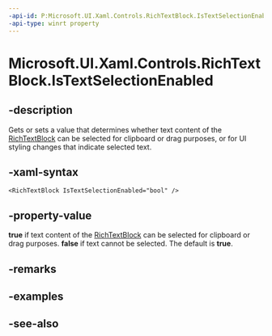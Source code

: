 ```yaml
---
-api-id: P:Microsoft.UI.Xaml.Controls.RichTextBlock.IsTextSelectionEnabled
-api-type: winrt property
---
```


<!-- Property syntax
public bool IsTextSelectionEnabled { get;  set; }
-->

# Microsoft.UI.Xaml.Controls.RichTextBlock.IsTextSelectionEnabled

## -description
Gets or sets a value that determines whether text content of the [RichTextBlock](richtextblock.md) can be selected for clipboard or drag purposes, or for UI styling changes that indicate selected text.

## -xaml-syntax
```xaml
<RichTextBlock IsTextSelectionEnabled="bool" />
```


## -property-value
**true** if text content of the [RichTextBlock](richtextblock.md) can be selected for clipboard or drag purposes. **false** if text cannot be selected. The default is **true**.

## -remarks

## -examples

## -see-also
